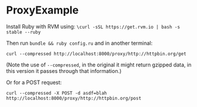 # ProxyExample

Install Ruby with RVM using: `\curl -sSL https://get.rvm.io | bash -s stable --ruby`

Then run `bundle && ruby config.ru` and in another terminal:

```
curl --compressed http://localhost:8000/proxy/http://httpbin.org/get
```
(Note the use of `--compressed`, in the original it might return gzipped data, in this version it passes through that information.)

Or for a POST request:

```
curl --compressed -X POST -d asdf=blah  http://localhost:8000/proxy/http://httpbin.org/post
```
